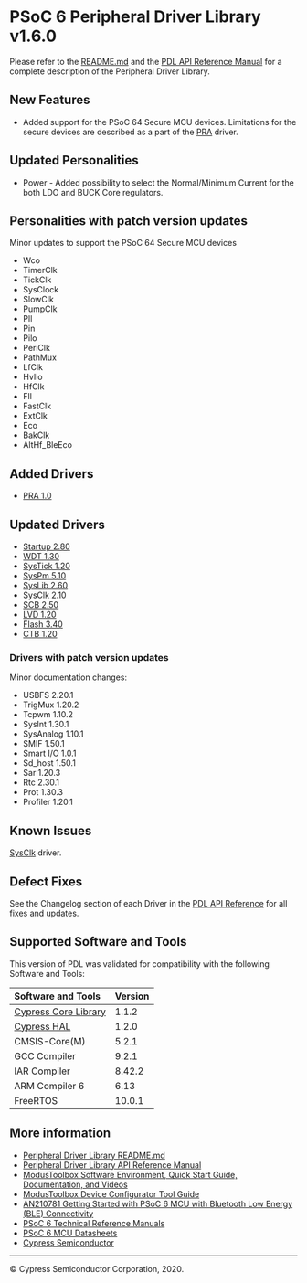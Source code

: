# PSoC 6 Peripheral Driver Library v1.6.0

Please refer to the [README.md](./README.md) and the
[PDL API Reference Manual](https://cypresssemiconductorco.github.io/psoc6pdl/pdl_api_reference_manual/html/index.html)
for a complete description of the Peripheral Driver Library.

## New Features

* Added support for the PSoC 64 Secure MCU devices.
Limitations for the secure devices are described as a part of the [PRA](https://cypresssemiconductorco.github.io/psoc6pdl/pdl_api_reference_manual/html/group__group__pra.html) driver.


## Updated Personalities
* Power - Added possibility to select the Normal/Minimum Current for the both LDO and BUCK Core regulators.

## Personalities with patch version updates

 Minor updates to support the PSoC 64 Secure MCU devices

* Wco
* TimerClk
* TickClk
* SysClock
* SlowClk
* PumpClk
* Pll
* Pin
* Pilo
* PeriClk
* PathMux
* LfClk
* HvIlo
* HfClk
* Fll
* FastClk
* ExtClk
* Eco
* BakClk
* AltHf_BleEco

## Added Drivers

* [PRA 1.0](https://cypresssemiconductorco.github.io/psoc6pdl/pdl_api_reference_manual/html/group__group__pra.html)

## Updated Drivers

* [Startup 2.80](https://cypresssemiconductorco.github.io/psoc6pdl/pdl_api_reference_manual/html/group__group__system__config.html)
* [WDT 1.30](https://cypresssemiconductorco.github.io/psoc6pdl/pdl_api_reference_manual/html/group__group__wdt.html)
* [SysTick 1.20](https://cypresssemiconductorco.github.io/psoc6pdl/pdl_api_reference_manual/html/group__group__arm__system__timer.html)
* [SysPm 5.10](https://cypresssemiconductorco.github.io/psoc6pdl/pdl_api_reference_manual/html/group__group__syspm.html)
* [SysLib 2.60](https://cypresssemiconductorco.github.io/psoc6pdl/pdl_api_reference_manual/html/group__group__syslib.html)
* [SysClk 2.10](https://cypresssemiconductorco.github.io/psoc6pdl/pdl_api_reference_manual/html/group__group__sysclk.html)
* [SCB 2.50](https://cypresssemiconductorco.github.io/psoc6pdl/pdl_api_reference_manual/html/group__group__scb.html)
* [LVD 1.20](https://cypresssemiconductorco.github.io/psoc6pdl/pdl_api_reference_manual/html/group__group__lvd.html)
* [Flash 3.40](https://cypresssemiconductorco.github.io/psoc6pdl/pdl_api_reference_manual/html/group__group__flash.html)
* [CTB 1.20](https://cypresssemiconductorco.github.io/psoc6pdl/pdl_api_reference_manual/html/group__group__ctb.html)

### Drivers with patch version updates

Minor documentation changes:

* USBFS 2.20.1
* TrigMux 1.20.2
* Tcpwm 1.10.2
* SysInt 1.30.1
* SysAnalog 1.10.1
* SMIF 1.50.1
* Smart I/O 1.0.1
* Sd_host 1.50.1
* Sar 1.20.3
* Rtc 2.30.1
* Prot 1.30.3
* Profiler 1.20.1

## Known Issues

[SysClk](https://cypresssemiconductorco.github.io/psoc6pdl/pdl_api_reference_manual/html/group__group__sysclk.html)
driver.

## Defect Fixes

See the Changelog section of each Driver in the [PDL API Reference](https://cypresssemiconductorco.github.io/psoc6pdl/pdl_api_reference_manual/html/modules.html) for all fixes and updates.

## Supported Software and Tools

This version of PDL was validated for compatibility with the following Software and Tools:

| Software and Tools                                                            | Version      |
| :---                                                                          | :----        |
| [Cypress Core Library](https://github.com/cypresssemiconductorco/core-lib)    | 1.1.2        |
| [Cypress HAL](https://github.com/cypresssemiconductorco/psoc6hal)             | 1.2.0        |
| CMSIS-Core(M)                                                                 | 5.2.1        |
| GCC Compiler                                                                  | 9.2.1        |
| IAR Compiler                                                                  | 8.42.2       |
| ARM Compiler 6                                                                | 6.13         |
| FreeRTOS                                                                      | 10.0.1       |

## More information

* [Peripheral Driver Library README.md](./README.md)
* [Peripheral Driver Library API Reference Manual](https://cypresssemiconductorco.github.io/psoc6pdl/pdl_api_reference_manual/html/index.html)
* [ModusToolbox Software Environment, Quick Start Guide, Documentation, and Videos](https://www.cypress.com/products/modustoolbox-software-environment)
* [ModusToolbox Device Configurator Tool Guide](https://www.cypress.com/ModusToolboxDeviceConfig)
* [AN210781 Getting Started with PSoC 6 MCU with Bluetooth Low Energy (BLE) Connectivity](http://www.cypress.com/an210781)
* [PSoC 6 Technical Reference Manuals](https://www.cypress.com/search/all/PSoC%206%20Technical%20Reference%20Manual?f%5b0%5d=meta_type%3Atechnical_documents&f%5b1%5d=resource_meta_type%3A583)
* [PSoC 6 MCU Datasheets](https://www.cypress.com/search/all?f%5b0%5d=meta_type%3Atechnical_documents&f%5b1%5d=resource_meta_type%3A575&f%5b2%5d=field_related_products%3A114026)
* [Cypress Semiconductor](http://www.cypress.com)

---
© Cypress Semiconductor Corporation, 2020.
